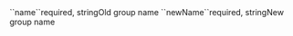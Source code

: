 <tr><td>``name``</td><td>required, string</td><td>Old group name</td><td></td><td></td></tr>
<tr><td>``newName``</td><td>required, string</td><td>New group name</td><td></td><td></td></tr>